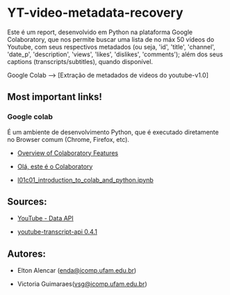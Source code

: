 # YT-video-metadata-recovery
Este é um report, desenvolvido em Python na plataforma Google Colaboratory, que nos permite buscar uma lista de no máx 50 vídeos do Youtube, com seus respectivos metadados (ou seja, 'id', 'title', 'channel', 'date_p', 'description', 'views', 'likes', 'dislikes', 'comments'); além dos seus captions (transcripts/subtitles), quando disponível.

Google Colab --> [Extração de metadados de videos do youtube-v1.0]


<h2>Most important links!</h2>
<h3>Google colab</h3>
É um ambiente de desenvolvimento Python, que é executado diretamente no Browser comum (Chrome, Firefox, etc).

* [Overview of Colaboratory Features](https://colab.research.google.com/notebooks/basic_features_overview.ipynb)

* [Olá, este é o Colaboratory](https://colab.research.google.com/notebooks/intro.ipynb#scrollTo=GJBs_flRovLc)

* [l01c01_introduction_to_colab_and_python.ipynb](https://colab.research.google.com/github/tensorflow/examples/blob/master/courses/udacity_intro_to_tensorflow_for_deep_learning/l01c01_introduction_to_colab_and_python.ipynb)

## Sources:
* [YouTube - Data API](https://developers.google.com/youtube/v3/docs?hl=pt-br)

* [youtube-transcript-api 0.4.1](https://pypi.org/project/youtube-transcript-api/)


## Autores:

* Elton Alencar (enda@icomp.ufam.edu.br)

* Victoria Guimaraes(vsg@icomp.ufam.edu.br)
